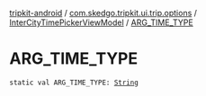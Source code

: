 [tripkit-android](../../index.md) / [com.skedgo.tripkit.ui.trip.options](../index.md) / [InterCityTimePickerViewModel](index.md) / [ARG_TIME_TYPE](./-a-r-g_-t-i-m-e_-t-y-p-e.md)

# ARG_TIME_TYPE

`static val ARG_TIME_TYPE: `[`String`](https://kotlinlang.org/api/latest/jvm/stdlib/kotlin/-string/index.html)